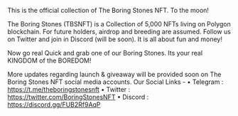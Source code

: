 This is the official collection of The Boring Stones NFT. To the moon!

The Boring Stones (TBSNFT) is a Collection of 5,000 NFTs living on Polygon blockchain. For future holders, airdrop and breeding are assumed. Follow us on Twitter and join in Discord (will be soon). It is all about fun and money!

Now go real Quick and grab one of our Boring Stones. Its your real KINGDOM of the BOREDOM!

More updates regarding launch & giveaway will be provided soon on The Boring Stones NFT social media accounts.
Our Social Links -
• Telegram : https://t.me/theboringstonesnft
• Twitter : https://twitter.com/BoringStonesNFT
• Discord : https://discord.gg/FUB2Rf9AqP
